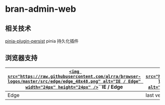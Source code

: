 # bran-admin-web

## 相关技术

[pinia-plugin-persist](https://seb-l.github.io/pinia-plugin-persist/) pinia 持久化插件

## 浏览器支持

| [`<img src="https://raw.githubusercontent.com/alrra/browser-logos/master/src/edge/edge_48x48.png" alt="IE / Edge" width="24px" height="24px" />`](http://godban.github.io/browsers-support-badges/)``IE / Edge | [`<img src="https://raw.githubusercontent.com/alrra/browser-logos/master/src/firefox/firefox_48x48.png" alt="Firefox" width="24px" height="24px" />`](http://godban.github.io/browsers-support-badges/)``Firefox | [`<img src="https://raw.githubusercontent.com/alrra/browser-logos/master/src/chrome/chrome_48x48.png" alt="Chrome" width="24px" height="24px" />`](http://godban.github.io/browsers-support-badges/)``Chrome | [`<img src="https://raw.githubusercontent.com/alrra/browser-logos/master/src/opera/opera_48x48.png" alt="Opera" width="24px" height="24px" />`](http://godban.github.io/browsers-support-badges/)``Opera |
| -------------------------------------------------------------------------------------------------------------------------------------------------------------------------------------------------------------- | ---------------------------------------------------------------------------------------------------------------------------------------------------------------------------------------------------------------- | ------------------------------------------------------------------------------------------------------------------------------------------------------------------------------------------------------------ | -------------------------------------------------------------------------------------------------------------------------------------------------------------------------------------------------------- |
| Edge                                                                                                                                                                                                           | last version                                                                                                                                                                                                     | last version                                                                                                                                                                                                 | last version                                                                                                                                                                                             |
